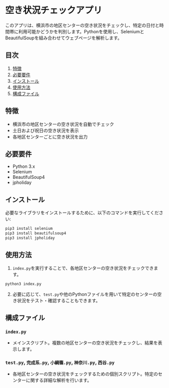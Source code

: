 
# 空き状況チェックアプリ

このアプリは、横浜市の地区センターの空き状況をチェックし、特定の日付と時間帯に利用可能かどうかを判別します。Pythonを使用し、SeleniumとBeautifulSoupを組み合わせてウェブページを解析します。

## 目次

1. [特徴](#特徴)
2. [必要要件](#必要要件)
3. [インストール](#インストール)
4. [使用方法](#使用方法)
5. [構成ファイル](#構成ファイル)

## 特徴

- 横浜市の地区センターの空き状況を自動でチェック
- 土日および祝日の空き状況を表示
- 各地区センターごとに空き状況を出力

## 必要要件

- Python 3.x
- Selenium
- BeautifulSoup4
- jpholiday

## インストール

必要なライブラリをインストールするために、以下のコマンドを実行してください:

```bash
pip3 install selenium
pip3 install beautifulsoup4
pip3 install jpholiday
```

## 使用方法

1. `index.py`を実行することで、各地区センターの空き状況をチェックできます。

```bash
python3 index.py
```

2. 必要に応じて、`test.py`や他のPythonファイルを用いて特定のセンターの空き状況をテスト・確認することもできます。

## 構成ファイル

### `index.py`

- メインスクリプト。複数の地区センターの空き状況をチェックし、結果を表示します。

### `test.py`, `完成系.py`, `小綱篠.py`, `神奈川.py`, `西谷.py`

- 各地区センターの空き状況をチェックするための個別スクリプト。特定のセンターに関する詳細な解析を行います。
